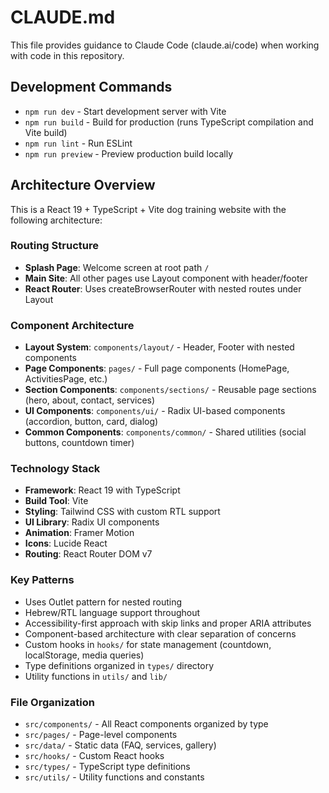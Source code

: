 # CLAUDE.md

This file provides guidance to Claude Code (claude.ai/code) when working with code in this repository.

## Development Commands

- `npm run dev` - Start development server with Vite
- `npm run build` - Build for production (runs TypeScript compilation and Vite build)
- `npm run lint` - Run ESLint
- `npm run preview` - Preview production build locally

## Architecture Overview

This is a React 19 + TypeScript + Vite dog training website with the following architecture:

### Routing Structure
- **Splash Page**: Welcome screen at root path `/`  
- **Main Site**: All other pages use Layout component with header/footer
- **React Router**: Uses createBrowserRouter with nested routes under Layout

### Component Architecture
- **Layout System**: `components/layout/` - Header, Footer with nested components
- **Page Components**: `pages/` - Full page components (HomePage, ActivitiesPage, etc.)
- **Section Components**: `components/sections/` - Reusable page sections (hero, about, contact, services)
- **UI Components**: `components/ui/` - Radix UI-based components (accordion, button, card, dialog)
- **Common Components**: `components/common/` - Shared utilities (social buttons, countdown timer)

### Technology Stack
- **Framework**: React 19 with TypeScript
- **Build Tool**: Vite
- **Styling**: Tailwind CSS with custom RTL support
- **UI Library**: Radix UI components
- **Animation**: Framer Motion
- **Icons**: Lucide React
- **Routing**: React Router DOM v7

### Key Patterns
- Uses Outlet pattern for nested routing
- Hebrew/RTL language support throughout
- Accessibility-first approach with skip links and proper ARIA attributes
- Component-based architecture with clear separation of concerns
- Custom hooks in `hooks/` for state management (countdown, localStorage, media queries)
- Type definitions organized in `types/` directory
- Utility functions in `utils/` and `lib/`

### File Organization
- `src/components/` - All React components organized by type
- `src/pages/` - Page-level components  
- `src/data/` - Static data (FAQ, services, gallery)
- `src/hooks/` - Custom React hooks
- `src/types/` - TypeScript type definitions
- `src/utils/` - Utility functions and constants